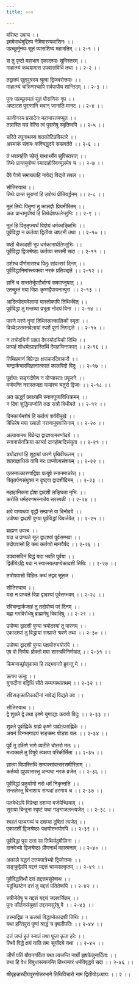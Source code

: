 ```yaml
---
title: ००२

---
```

वसिष्ट उवाच ।।  
इममेवार्थमुद्दिश्य नैमिषारण्यवासिनः ।।  
पप्रच्छुर्मुनयः सूतं व्यासशिष्यं महामतिम् ।। २-१ ।।  
  
स तु पृष्टो महाभाग एकादश्याः सुविस्तरम् ।।  
माहात्म्यं कथयामास उपवासविधिं तथा ।। २-२ ।।  
  
तद्वाक्यं सूतपुत्रस्य श्रुत्वा द्विजवरोत्तमाः ।।  
माहात्म्यं चक्रिणश्चापि सर्वपापौघ शान्तिदम् ।। २-३ ।।  
  
पुनः पप्रच्छुरमलं सूतं पौराणिकं नृप ।।  
अष्टादश पुराणानि भवान् जानाति मानद ।। २-४ ।।  
  
कानीनस्य प्रसादेनः महाभारतमप्युत ।।  
तन्नास्ति यन्न वेत्सि त्वं पुराणेषु स्मृतिष्वपि ।। २-५ ।।  
  
चरिते रघुनाथस्य शतकोटिप्रविस्तरे ।।  
अस्माकं संशयः कश्चिद्धृदये सम्प्रवर्तते ।। २-६ ।।  
  
तं भवानर्हति च्छेत्तुं याथार्थ्येन सुविस्तरात् ।।  
तिथेः प्रान्तमुपोष्यं स्यादाहोस्विन्मूलमेव च ।। २-७ ।।  
  
दैवे पैत्र्ये समाख्याहि नावेद्यं विद्यते तवल ।।  
  
सौतिरुवाच ।।  
तिथेः प्रान्तं सुराणां हि उपोष्यं प्रीतिवर्द्धनम् ।। २-८ ।।  
  
मूलं तिथेः पितॄणां तु कालज्ञैः प्रियमीरितम् ।।  
अतः प्रान्तमुपोष्यं हि तिथेर्दशफलेप्सुभिः ।। २-९ ।।  
  
मूलं हि पितृतृप्त्यर्थं विज्ञेयं धर्मकाङ्क्षिभिः ।।  
पूर्वविद्धा न कर्तव्या द्वितीया चाष्टमी तथा ।। २-१० ।।  
  
षष्ठी चैकादशी भूप धर्मकामार्थलिप्सुभिः ।।  
पूर्वविद्धा द्विजश्रेष्ठाः कर्तव्या सप्तमी सदा ।। २-११ ।।  
  
दर्शश्च पौर्णमासश्च पितुः सांवत्सरं दिनम् ।।  
पूर्वविद्धानिमांस्त्यक्त्वा नरकं प्रतिपद्यते ।। २-१२ ।।  
  
हानिं च सन्ततेर्भूपदौर्भाग्यं समवाप्नुयात् ।।  
एतच्छ्रुतं मया विप्राः कृष्णद्वैपायनात्पुरा ।। २-१३ ।।  
  
आदित्योदयवेलायां यास्तोकापि तिथिर्भवेत् ।।  
पूर्वविद्धा तु मन्तव्या प्रभूता नोदयं विना ।। २-१४ ।।  
  
पारणे मरणे नॄणां तिथिस्तात्कालिकी स्मृता ।।  
पित्र्येऽस्तमनवेलायां स्पर्शे पूर्णा निगद्यते ।। २-१५ ।।  
  
न तत्रोदयिनी ग्राह्या दैवस्योदयिकी तिथिः ।।  
प्रत्यहं शोधयेत्प्राज्ञस्तिथिं दैवज्ञचिन्तकात् ।। २-१६ ।।  
  
तिथिप्रमाणं विप्रेन्द्राः क्षपाकरदिवाकरौ ।।  
चन्द्रार्कचारविज्ञानात्कालं कालविदो विदुः ।। २-१७ ।।  
  
पूर्वायाः सङ्गदोषेण न योग्यास्ताः प्रपूजने ।।  
वर्जयन्ति नरास्तज्ज्ञा यामांश्च चतुरो द्विजाः ।। २-१८ ।।  
  
अत ऊर्द्ध्वं प्रवक्ष्यामि स्नानपूजाविधिक्रमम् ।।  
न दिवा शुद्धिमाप्नोति तदा रात्रौ विधीयते ।। २-१९ ।।  
  
दिनकार्यमशेषं हि कर्तव्यं शर्वरीमुखे ।।  
विधिरेष मया ख्यातो नराणामुपवासिनाम् ।। २-२० ।।  
  
अल्पायामथ विप्रेन्द्रा द्वादश्यामरुणोदये ।।  
स्नानार्चनक्रिया कार्य्या दानहोमादिसंयुता ।। २-२१ ।।  
  
त्रयोदश्यां हि शुद्दायां पारणे पृथिवीफलम् ।।  
शतयज्ञाधिकं वापि नरः प्राप्नोत्यसंशयम् ।। २-२२ ।।  
  
एतस्मात्कारणाद्विप्राः प्रत्यूषे स्नानमाचरेत् ।।  
पितृतर्पणसंयुक्तं न दृष्ट्वा द्वादशीदिनम् ।। २-२३ ।।  
  
महाहानिकरा ह्येषा द्वादशी लङ्घिता नृभिः ।।  
करोति धर्महरणमस्नातेव सरस्वती ।। २-२४ ।।  
  
क्षये वाप्यथवा वृद्धौ सम्प्राप्ते वा दिनोदये ।।  
उपोष्या द्वादशी पुण्या पूर्वविद्धां विवर्जयेत् ।। २-२५ ।।  
  
ब्राह्मण उवाच ।।  
यदा च प्राप्यते सूत द्वादश्यां पूर्वसम्भवा ।।  
तदोपवासो हि कथं कर्तव्यो मानवैर्वद ।। २-२६ ।।  
  
उपवासदिनं विद्धं यदा भवति पूर्वया ।।  
द्वितीयेऽह्नि यदा न स्यात्स्वल्पाप्येकादशी तिथिः ।। २-२७ ।।  
  
तत्रोपवासो विहितः कथं तद्वद सूतज ।  
  
सौतिरुवाच ।।  
यदा न प्राप्यते विप्रा द्वादश्यां पूर्वसम्भवम् ।। २-२८ ।।  
  
रविचन्द्रार्कजाहं तु तदोपोष्यं परं दिनम् ।।  
बह्वा गमविरोधेषु ब्राह्मणेषु विवादिषु ।। २-२९ ।।  
  
उपोष्या द्वादशी पुण्या त्रयोदश्यां तु पारणम् ।।  
एकादश्यां तु विद्धायां सम्प्राप्ते श्रवणे तथा ।। २-३० ।।  
  
उपोष्या द्वादशी पुण्या पक्षयोरुभयोरपि ।।  
एष वो निर्णयः प्रोक्तो मया शास्त्रविनिर्णयात् ।। २-३१ ।।  
  
किमन्यच्छ्रोतुकामा हि तद्भवन्तो ब्रुवन्तु मे ।।  
  
ऋषय ऊचुः ।।  
युगादीनां वद्विधिं सौते सम्यग्यथातथम् ।। २-३२ ।।  
  
रविसङ्क्रातिकादीनां नावेद्यं विद्यते तव ।।  
  
सौतिरुवाच ।।  
द्वे शुक्ले द्वे तथा कृष्णे युगाद्याः कवयो विदुः ।। २-३३ ।।  
  
शुक्ले पूर्वाह्णिके ग्राह्ये कृष्णे ग्राह्येऽपराह्णिके ।।  
अयनं दिनभागाढ्यं सङ्क्रमः षोडशः पलः ।। २-३४ ।।  
  
पूर्वे तु दक्षिणे भागे व्यतीते चोत्तरो मतः ।।  
मध्यकाले तु विषुवे त्वक्षया परिकीर्तिता ।। २-३५ ।।  
  
ज्ञात्वा विप्रास्तिथिं सम्यक्सांवत्सरसमीरिताम् ।।  
कर्तव्यो ह्युपवासस्तु अन्यथा नरकं व्रजेत् ।। २-३६ ।।  
  
पूर्वविद्धां प्रकुर्वाणो नरो धर्मं निकृन्तति ।।  
सन्ततेस्तु विनाशाय सम्पदां हरणाय च ।। २-३७ ।।  
  
पलवेधेऽपि विप्रेन्द्रा दशम्या वर्जयेच्छिवाम् ।।  
सुराया बिन्दुना स्पृष्टं यथा गङ्गाजलन्त्यजेत् ।। २-३८ ।।  
  
श्वहतं पञ्चगव्यं च दशम्या दूषितां त्यजेत् ।।  
एकादशीं द्विजश्रेष्ठाः पक्षयोरुभयोरपि ।। २-३९ ।।  
  
पूर्वविद्धा पुरा दत्ता सा तिथिर्यदुमौलिना ।।  
दानवेभ्यो द्विजश्रेष्ठाः प्रीणनार्थं महात्मनाम् ।। २-४० ।।  
  
अकाले यद्धनं दत्तमपात्रेभ्यो द्विजोत्तमाः ।।  
सङ्क्रुद्वैरपि यद्दत्तं यद्दत्तं चाप्यसत्कृतम् ।। २-४१ ।।  
  
पूर्वविद्धतिथौ दत्तं तद्दत्तमसुरेष्वथ ।।  
यदुच्छिष्टेन दत्तं तु यद्दत्तं पतितेष्वपि ।। २-४२ ।।  
  
स्त्रीजेतेषु च यद्दत्तं यद्दत्तं जलवर्जितम् ।।  
पुनः कीर्तनसंयुक्तं तद्दत्तमसुरेषु वै ।। २-४३ ।।  
  
तस्माद्विप्रा न कर्त्व्या विद्धाप्येकादशी तिथिः ।।  
यथा हन्तिपुरा पुण्यं श्राद्धं च वृषलीपतिः ।। २-४४ ।।  
  
दत्तं जप्तं हुतं स्नातं तथा पूजा कृता हरेः ।।  
तिथौ विद्धे क्षयं याति तमः सूर्योदये यथा ।। २-४५ ।।  
  
जीर्णं पतिं यौवनगर्विता यथा त्यजन्ति नार्यो झषकेतुनार्दिताः ।।  
तथा हि वेधं विबुधास्त्यजन्ति तिथ्यन्तरं धर्मविवृद्धये सदा ।। २-४६ ।।  
  
श्रीबृहन्नारदीयपुरणोत्तरभागे तिथिविचारो नाम द्वितीयोऽध्यायः ।। २ ।।